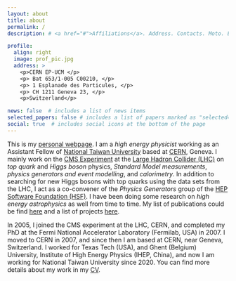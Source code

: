 ```yaml
---
layout: about
title: about
permalink: /
description: # <a href="#">Affiliations</a>. Address. Contacts. Moto. Etc.

profile:
  align: right
  image: prof_pic.jpg
  address: >
    <p>CERN EP-UCM </p>
    <p> Bat 653/1-005 C00210, </p>
    <p> 1 Esplanade des Particules, </p>  
    <p> CH 1211 Geneva 23, </p>
    <p>Switzerland</p>

news: false  # includes a list of news items
selected_papers: false # includes a list of papers marked as "selected={true}"
social: true  # includes social icons at the bottom of the page
---
```

This is my [personal webpage](https://efe.web.cern.ch). I am a *high energy physicist* working as an Assistant Fellow of [National Taiwan University](https://hep1.phys.ntu.edu.tw/hep-web/) based at [CERN](https://home.cern/), Geneva. I mainly work on the [CMS Experiment](https://cms.cern/) at the [Large Hadron Collider (LHC)](https://home.cern/science/accelerators/large-hadron-collider) on *top quark* and *Higgs boson* physics, *Standard Model measurements*, *physics generators and event modelling*, and *calorimetry*. In addition to searching for new Higgs bosons with top quarks using the data sets from the LHC, I act as a co-convener of the *Physics Generators* group of the [HEP Software Foundation (HSF)](https://hepsoftwarefoundation.org/). I have been doing some research on *high energy astrophysics* as well from time to time. My list of publications could be find [here](https://efeyazgan.github.io/publications/) and a list of projects [here](https://efeyazgan.github.io/projects/). 

In 2005, I joined the CMS experiment at the LHC, CERN, and completed my PhD at the Fermi National Accelerator
Laboratory (Fermilab, USA) in 2007.
I moved to CERN in 2007, and since then I am based at CERN, near Geneva, Switzerland. I worked for Texas Tech (USA), and Ghent (Belgium) University, Institute of High Energy Physics (IHEP, China), and now I am working for National Taiwan University since 2020. You can find more details about my work in my [CV](https://efeyazgan.github.io/cv/).

<!--- I live in France near Geneva with my family. --->

<!--- ### Short Biography --->

<!---
### Main Research Interests
* Particle physics: Top quark and Higgs boson physics, Standard Model Measurements, QCD Event Modelling, Calorimetry
* High energy- and particle-astrophysics

### Positions 
* 2020-present: Assistant Fellow, National Taiwan University (NTU),
* 2016-2020: Postdoctoral researcher, Institute of High Energy Physics (IHEP),
* 2011-2016: Postdoctoral researcher, University of Ghent (UGent), Ghent, Belgium
* 2007-2011: Postdoctoral research associate, Texas Tech University (TTU), Lubbock, TX, USA
* 2005-2007: Guest scientist and software developer, Fermi National Accelerator Laboratory (Fermilab), Batavia, IL, USA
* 2000-2007: Teaching and research assistant, Middle East Tehnical University (METU), Ankara, Turkey 

### Convenership/Coordinator Positions
* **Convener [CERN, 2020-present]**  -- High Energy Physics Software Foundation (HSF) Physics Generators     
* **Level 2 convener [CERN, 2017-2019]**  -- CMS Physics Generators                                          
* **Level 3 convener [CERN, 2016-2017]** -- CMS Physics Comparisons and Generator Tunes 
* **Level 3 convener [CERN, 2015-2017]** -- CMS Top Quark Event Modelling and Generators 
* **Level 3 convener [CERN, 2013-2014]** -- CMS Top Quark Properties Group 
* **Level 3 convener [CERN, 2010-2011]** -- CMS Electroweak Dilepton Group 
* **Group leader [CERN, 2009-2011]** -- CMS Hadron Calorimeter (HCAL) Data Certification Leader 
* **Group leader [CERN, 2008-2009]** -- CMS HCAL Prompt Analysis Group Leader 
* **Coordinator [METU, 2004]** -- Freshman Physics Laboratory (mechanics and electronics) Coordinator 
* **Installation/commissioning [METU, 2000-2002]** -- Computer Assisted Freshmen Physics Laboratory (mechanics and electronics) 

### Contact Person in CMS
* Harmonization of Modeling Systematic Uncertainties in Top Quark Measurements between ATLAS and CMS in the TOP LHC Working Group **[CERN, 2021-present]**
* Event simulation sample verification script contact **[CERN, 2019-present]**
* HSF Physics Generators Working Group CMS Contact person **[CERN, 2019-present]**
* Top quark conference contact person **[CERN,2014-2019]**
* Calorimeter noise contact person in V+Jets group **[CERN,2010]**
* Physics Validation team contact person for HCAL **[CERN,2009-2011]**
* HCAL contact person for global runs **[CERN, 2007-2009]**
* HCAL contact person for Particle Flow groups **[Fermilab/CERN, 2007-2008]** 
* Data reconstruction and transfer for ECAL+HCAL Test beam **[Fermilab/CERN, 2007-2008]**  

### Awards and Scholarships
* [2019] [CMS achievement award for work in the validation tools for generators and for sample production](https://cms.cern/content/achievement-awards-2019)
* [2018] Outstanding Contribution in Reviewing, *Physics Letters B*
* [2007] [CMS achievement award for crucial contributions to the analyses of ECAL+HCAL beam tests and global runs](https://cms.cern/content/achievement-awards-2007)
* [2004] Ph.D. Scholarship (BDP) from the Scientific and Technical Research Council of Turkey (TUBITAK)
* [2000-2002] M.Sc. basic sciences scholarship from TUBITAK 

### Reviewer, Committees, Consultant/Scientific Advisory, Conference and Workshop tasks
* CMS **Analysis Review Committees** for > 16 Higgs, top, Standard Model measurements, and event modeling studies [2012-present]
* **Reviewer** for the journal *Physics of the Dark Universe* [2023]
* **Book reviewer** for *CRC press - Routledge* [2022]
* **Co-organizer**, [MC4EIC 2022 Online workshop on Monte Carlo event simulation for the EIC](https://indico.bnl.gov/event/17608/) organized by the CTEQ collaboration, the EIC User Group, the HEP Software Foundation (HSF), and MCnet, 16-18 November 2022.
* **Chair**, [Standard Model Physics at the TeV Scale (parallel session)](https://indico.lip.pt/event/592/sessions/496/#20210908) in PANIC2021 Online Conference, 5 September 2021.
* **Reviewer** for the journal *Physics Letters B* [2017-2018,2020]
* **Co-organizer**, [High Energy Physics Software Foundation (HSF) Worldwide LHC Computing Grid (WLGC) Virtual Workshop](https://indico.cern.ch/event/941278/), 19-24 November 2020. 
* **Convener**, [High Energy Physics Software Foundation (HSF) Worldwide LHC Computing Grid (WLGC) Virtual Workshop, Event Generation Session](https://indico.cern.ch/event/941278/), 19-24 November 2020. 
* **Reviewer** for the journal *European Physical Journal C* [2019-2020]
* **Local organizing committee member**, [12th International Workshop on Top Quark Physics (TOP2019)](https://indico.cern.ch/event/792576/), 22-27 September 2019, Beijing, China. 
* **Chair**, [FCNC and EFT (indirect searches) (plenary session)](https://indico.cern.ch/event/690229/timetable/#20180919) in the *11th International Workshop on Top Quark Physics (TOP2018)*, 16-21 September 2018 Bad Neuenahr, Germany.
* **CMS Oganizing Committee and Convener** of the Simulation Session in [CMS Heavy Flavour Tagging Workshop](https://indico.cern.ch/event/695320/), 11-13 April 2018, Brussels, Belgium.
* Member of the **jury** for the PhD thesis of Deniz Poyraz [Ghent University, 2018]
* **Consultant** for the project *Free electron distribution in the Galaxy, distances to pulsars, and magnetic field of neutron stars* (TUBITAK) [2015-2018]
* **Convener**, [Theory and Modelling Session](https://indico.cern.ch/event/568255/sessions/208751/#20161108) in $$TOP@100~fb^{-1}$$ Workshop, 8-9 November 2016, CERN, Geneva, Switzerland. 
* Member of the **jury** and the reading committee for the Ph.D. thesis of Kelly Beernaert [Ghent University, 2015]
* **Scientific advisor** for the turkish translation of the book *Albert Einstein and Relativity for Kids* [2015]
* **Operations research committee** member for *Izmir High Energy Physics Workshop; New Physics at the LHC and Turkey-CERN relations* [2013]

### Additional Funding/Projects

* **Principal Investigator** of *Search for new Yukawa couplings at the LHC with heavy quarks*, Taiwan Ministry of Science and Technology Grant 110-2112-M-002-017, [2021-2023] 
* **MC Observer to COST Action** *Vector Boson Scattering Action Network* [COST Action CA16108](http://www.cost.eu/COST_Actions/ca/CA16108) representing Institute of High Energy Physics, Chinese Academy of Sciences [2018-2021]
* **Consultant** for *Free electron distribution in the Galaxy, distances to pulsars and magnetic fields of neutron stars*, TUBITAK [2015-2018]
* **Researcher** for *Electroweak and standard model physics analyses with CMS data in Precision measurements of the standard model and searches for beyond standard model physics and supersymmetry*, TAEA [2014-2017]
* **Assistant Researcher** in *Carbon nanotoroid and nanohelix cage structures; mechanical and electronic properties*, METU, BAP-2004-07-02-00-35 [2004]


### Shifts in CMS at CERN
* Data Quality Monitoring (DQM) Expert-On-Call **[CERN, 2009-2019]**
* Hadron Calorimeter (HCAL) **[CERN, 2007-2009]**
--->